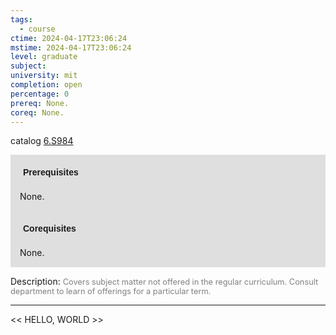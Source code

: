 ```yaml
---
tags:
  - course
ctime: 2024-04-17T23:06:24
mstime: 2024-04-17T23:06:24
level: graduate
subject: 
university: mit
completion: open
percentage: 0
prereq: None.
coreq: None.
---
```


catalog [6.S984](http://student.mit.edu/catalog/m6e.html#6.S984)

<span style="display: block; padding: 15px; background-color: rgb(100, 100, 100, 0.2);"><font id="m_prereq3579_0" style="display: block; font-family: Arial, sans-serif; font-weight: bold; padding: 5px">Prerequisites</font><br><span id="prereq3579_0">None.</span></span>
<span style="display: block; padding: 15px; background-color: rgb(100, 100, 100, 0.2);"><font id="m_coreq3579_0" style="display: block; font-family: Arial, sans-serif; font-weight: bold; padding: 5px">Corequisites</font><br><span id="coreq3579_0">None.</span></span>

<font style="">Description:</font>
<font style="color: grey; font-size: 0.8rem;">Covers subject matter not offered in the regular curriculum. Consult department to learn of offerings for a particular term.</font>



---

<< HELLO, WORLD >>
